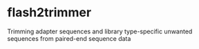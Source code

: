 # flash2trimmer
Trimming adapter sequences and library type-specific unwanted sequences from paired-end sequence data
